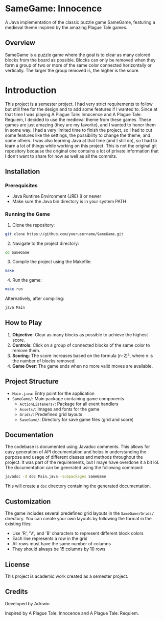 # SameGame: Innocence

A Java implementation of the classic puzzle game SameGame, featuring a medieval theme inspired by the amazing Plague Tale games.

## Overview

SameGame is a puzzle game where the goal is to clear as many colored blocks from the board as possible. Blocks can only be removed when they form a group of two or more of the same color connected horizontally or vertically. The larger the group removed is, the higher is the score.

# Introduction

This project is a semester project. I had very strict requirements to follow but still free for the design and to add some features if I wanted to. Since at that time I was playing A Plague Tale: Innocence and A Plague Tale: Requiem, I decided to use the medieval theme from these games. These games are just amazing (they are my favorite), and I wanted to honor them in some way. I had a very limited time to finish the project, so I had to cut some features like the settings, the possibility to change the theme, and some others. I was also learning Java at that time (and I still do), so I had to learn a lot of things while working on this project.
This is not the original git repository because the original one contains a lot of private information that I don't want to share for now as well as all the commits.

## Installation

### Prerequisites
- Java Runtime Environment (JRE) 8 or newer
- Make sure the Java bin directory is in your system PATH

### Running the Game
1. Clone the repository:
```bash
git clone https://github.com/yourusername/SameGame.git
```

2. Navigate to the project directory:
```bash
cd SameGame
```

3. Compile the project using the Makefile:
```bash
make
```

4. Run the game:
```bash
make run
```

Alternatively, after compiling:
```bash
java Main
```

## How to Play

1. **Objective**: Clear as many blocks as possible to achieve the highest score.
2. **Controls**: Click on a group of connected blocks of the same color to remove them.
3. **Scoring**: The score increases based on the formula (n-2)², where n is the number of blocks removed.
4. **Game Over**: The game ends when no more valid moves are available.

## Project Structure

- `Main.java`: Entry point for the application
- `SameGame/`: Main package containing game components
  - `ActionListeners/`: Package for all event handlers
  - `Assets/`: Images and fonts for the game
  - `Grids/`: Predefined grid layouts
  - `SaveGame/`: Directory for save game files (grid and score)

## Documentation

The codebase is documented using Javadoc comments. This allows for easy generation of API documentation and helps in understanding the purpose and usage of different classes and methods throughout the project.
It was part of the requirements, but I maye have overdone it a bit lol.
The documentation can be generated using the following command:
```bash
javadoc -d doc Main.java -subpackages SameGame
```
This will create a `doc` directory containing the generated documentation.

## Customization

The game includes several predefined grid layouts in the `SameGame/Grids/` directory. You can create your own layouts by following the format in the existing files:
- Use 'R', 'V', and 'B' characters to represent different block colors
- Each line represents a row in the grid
- All rows must have the same number of columns
- They should always be 15 columns by 10 rows

## License

This project is academic work created as a semester project.

## Credits

Developed by Adriwin

Inspired by A Plague Tale: Innocence and A Plague Tale: Requiem.
